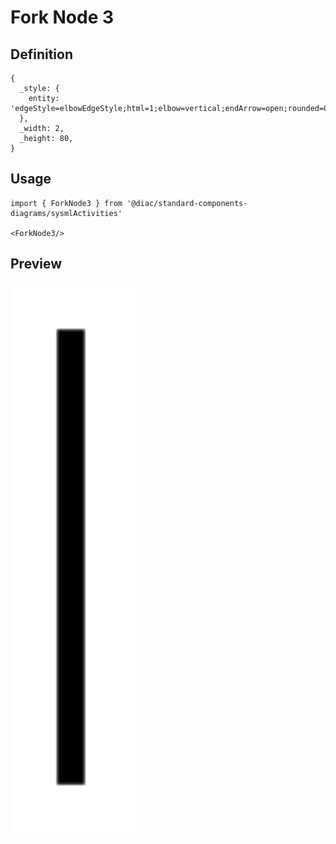 # Fork Node 3

## Definition

```
{
  _style: { 
    entity: 'edgeStyle=elbowEdgeStyle;html=1;elbow=vertical;endArrow=open;rounded=0;strokeWidth=3;endSize=12;',
  },
  _width: 2,
  _height: 80,
}
```

## Usage

```
import { ForkNode3 } from '@diac/standard-components-diagrams/sysmlActivities'

<ForkNode3/>
```

## Preview

<img src="./fork-node-3.png" width="200"/>
